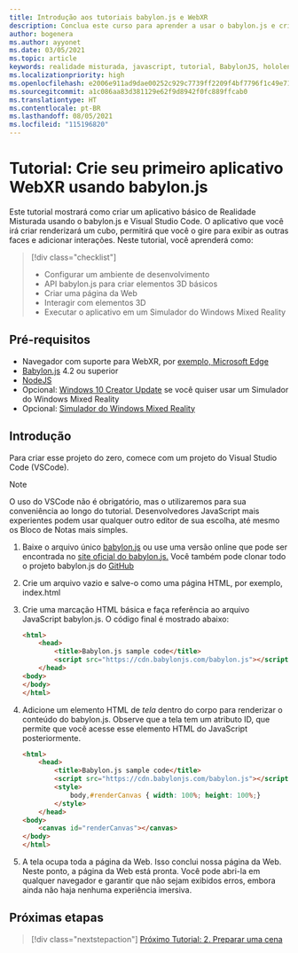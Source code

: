 ```yaml
---
title: Introdução aos tutoriais babylon.js e WebXR
description: Conclua este curso para aprender a usar o babylon.js e criar um aplicativo básico de Realidade Misturada.
author: bogenera
ms.author: ayyonet
ms.date: 03/05/2021
ms.topic: article
keywords: realidade misturada, javascript, tutorial, BabylonJS, hololens, realidade misturada, UWP, Windows 10, WebXR, web de imersão
ms.localizationpriority: high
ms.openlocfilehash: e2006e911ad9dae00252c929c7739ff2209f4bf7796f1c49e713cfaf53267cd2
ms.sourcegitcommit: a1c086aa83d381129e62f9d8942f0fc889ffcab0
ms.translationtype: HT
ms.contentlocale: pt-BR
ms.lasthandoff: 08/05/2021
ms.locfileid: "115196820"
---
```

# <a name="tutorial-create-your-first-webxr-application-using-babylonjs"></a>Tutorial: Crie seu primeiro aplicativo WebXR usando babylon.js

Este tutorial mostrará como criar um aplicativo básico de Realidade Misturada usando o babylon.js e Visual Studio Code. O aplicativo que você irá criar renderizará um cubo, permitirá que você o gire para exibir as outras faces e adicionar interações. Neste tutorial, você aprenderá como:

> [!div class="checklist"]
> * Configurar um ambiente de desenvolvimento
> * API babylon.js para criar elementos 3D básicos  
> * Criar uma página da Web
> * Interagir com elementos 3D
> * Executar o aplicativo em um Simulador do Windows Mixed Reality

## <a name="prerequisites"></a>Pré-requisitos

* Navegador com suporte para WebXR, por [exemplo, Microsoft Edge](../../../../whats-new/new-microsoft-edge.md)
* [Babylon.js](https://doc.babylonjs.com/divingDeeper/developWithBjs/frameworkVers) 4.2 ou superior
* [NodeJS](https://nodejs.org/)
* Opcional: [Windows 10 Creator Update](https://www.microsoft.com/software-download/windows10) se você quiser usar um Simulador do Windows Mixed Reality
* Opcional: [Simulador do Windows Mixed Reality](../../../platform-capabilities-and-apis/using-the-windows-mixed-reality-simulator.md)

## <a name="getting-started"></a>Introdução

Para criar esse projeto do zero, comece com um projeto do Visual Studio Code (VSCode).

> [!NOTE]
> O uso do VSCode não é obrigatório, mas o utilizaremos para sua conveniência ao longo do tutorial. Desenvolvedores JavaScript mais experientes podem usar qualquer outro editor de sua escolha, até mesmo os Bloco de Notas mais simples.

1. Baixe o arquivo único [babylon.js](https://doc.babylonjs.com/divingDeeper/developWithBjs/frameworkVers) ou use uma versão online que pode ser encontrada no [site oficial do babylon.js.](https://doc.babylonjs.com/divingDeeper/developWithBjs/frameworkVers) Você também pode clonar todo o projeto babylon.js do [GitHub](https://github.com/BabylonJS/Babylon.js)
1. Crie um arquivo vazio e salve-o como uma página HTML, por exemplo, index.html
1. Crie uma marcação HTML básica e faça referência ao arquivo JavaScript babylon.js. O código final é mostrado abaixo:

    ```html
    <html>
        <head>
            <title>Babylon.js sample code</title>
            <script src="https://cdn.babylonjs.com/babylon.js"></script>
        </head>
    <body>
    </body>
    </html>
    ```

1. Adicione um elemento HTML de *tela* dentro do corpo para renderizar o conteúdo do babylon.js. Observe que a tela tem um atributo ID, que permite que você acesse esse elemento HTML do JavaScript posteriormente.

    ```html
    <html>
        <head>
            <title>Babylon.js sample code</title>
            <script src="https://cdn.babylonjs.com/babylon.js"></script>
            <style>
                body,#renderCanvas { width: 100%; height: 100%;}
            </style>
        </head>
    <body>
        <canvas id="renderCanvas"></canvas>
    </body>
    </html>
    ```

1. A tela ocupa toda a página da Web. Isso conclui nossa página da Web. Neste ponto, a página da Web está pronta. Você pode abri-la em qualquer navegador e garantir que não sejam exibidos erros, embora ainda não haja nenhuma experiência imersiva.

## <a name="next-steps"></a>Próximas etapas

> [!div class="nextstepaction"]
> [Próximo Tutorial: 2. Preparar uma cena](prepare-scene-02.md)